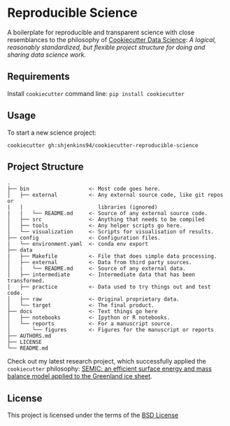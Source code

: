 Reproducible Science
====================

A boilerplate for reproducible and transparent science with close resemblances to the philosophy of [Cookiecutter Data Science](https://github.com/drivendata/cookiecutter-data-science): *A logical, reasonably standardized, but flexible project structure for doing and sharing data science work.*

Requirements
------------
Install `cookiecutter` command line: `pip install cookiecutter`    

Usage
-----
To start a new science project:

`cookiecutter gh:shjenkins94/cookiecutter-reproducible-science`

Project Structure
-----------------

```
.
├── bin                   <- Most code goes here.
│   ├── external          <- Any external source code, like git repos or
|   |                        libraries (ignored)
|   |   └── README.md     <- Source of any external source code.
│   ├── src               <- Anything that needs to be compiled
│   ├── tools             <- Any helper scripts go here.
│   └── visualization     <- Scripts for visualisation of results.
├── config                <- Configuration files.
|   └── environment.yaml  <- conda env export
├── data
|   ├── Makefile          <- File that does simple data processing.
│   ├── external          <- Data from third party sources.
│   |   └── README.md     <- Source of any external data.
│   ├── intermediate      <- Intermediate data that has been transformed.
│   ├── practice          <- Data used to try things out and test code.
│   ├── raw               <- Original proprietary data.
│   └── target            <- The final product.
├── docs                  <- Text things go here
│   ├── notebooks         <- Ipython or R notebooks.
│   └── reports           <- For a manuscript source.
│       └── figures       <- Figures for the manuscript or reports
├── AUTHORS.md
├── LICENSE
└── README.md
```

Check out my latest research project, which successfully applied the `cookiecutter` philosophy: [SEMIC: an efficient surface energy and mass balance model applied to the Greenland ice sheet](https://gitlab.pik-potsdam.de/krapp/semic-project).

License
-------
This project is licensed under the terms of the [BSD License](/LICENSE)
